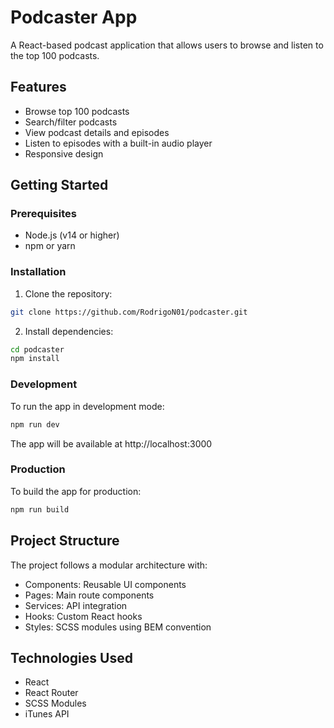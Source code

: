 # Podcaster App

A React-based podcast application that allows users to browse and listen to the top 100 podcasts.

## Features

- Browse top 100 podcasts
- Search/filter podcasts
- View podcast details and episodes
- Listen to episodes with a built-in audio player
- Responsive design

## Getting Started

### Prerequisites

- Node.js (v14 or higher)
- npm or yarn

### Installation

1. Clone the repository:

```bash
git clone https://github.com/RodrigoN01/podcaster.git
```

2. Install dependencies:

```bash
cd podcaster
npm install
```

### Development

To run the app in development mode:

```bash
npm run dev
```

The app will be available at http://localhost:3000

### Production

To build the app for production:

```bash
npm run build
```

## Project Structure

The project follows a modular architecture with:

- Components: Reusable UI components
- Pages: Main route components
- Services: API integration
- Hooks: Custom React hooks
- Styles: SCSS modules using BEM convention

## Technologies Used

- React
- React Router
- SCSS Modules
- iTunes API
